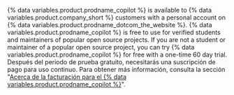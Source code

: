{% data variables.product.prodname_copilot %} is available to {% data variables.product.company_short %} customers with a personal account on {% data variables.product.prodname_dotcom_the_website %}. {% data variables.product.prodname_copilot %} is free to use for verified students and maintainers of popular open source projects. If you are not a student or maintainer of a popular open source project, you can try {% data variables.product.prodname_copilot %} for free with a one-time 60 day trial. Después del periodo de prueba gratuito, necesitarás una suscripción de pago para uso continuo. Para obtener más información, consulta la sección "[Acerca de la facturación para el {% data variables.product.prodname_copilot %}](/billing/managing-billing-for-github-copilot/about-billing-for-github-copilot)".
